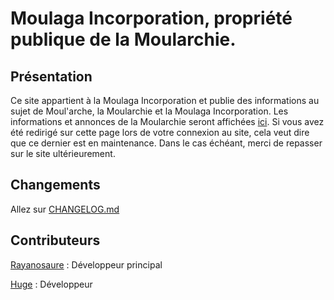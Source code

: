 # Moulaga Incorporation, propriété publique de la Moularchie.
## Présentation
Ce site appartient à la Moulaga Incorporation et publie des informations au sujet de Moul'arche, la Moularchie et la Moulaga Incorporation.
Les informations et annonces de la Moularchie seront affichées [ici](https://moulaga-inc.github.io/moulaga/). Si vous avez été redirigé sur cette page lors de votre connexion au site, cela veut dire que ce dernier est en maintenance. Dans le cas échéant, merci de repasser sur le site ultérieurement.
## Changements
Allez sur [CHANGELOG.md](CHANGELOG.md)
## Contributeurs
[Rayanosaure](https://github.com/Rayanosaure) : Développeur principal

[Huge](https://github.com/huge49100) : Développeur
